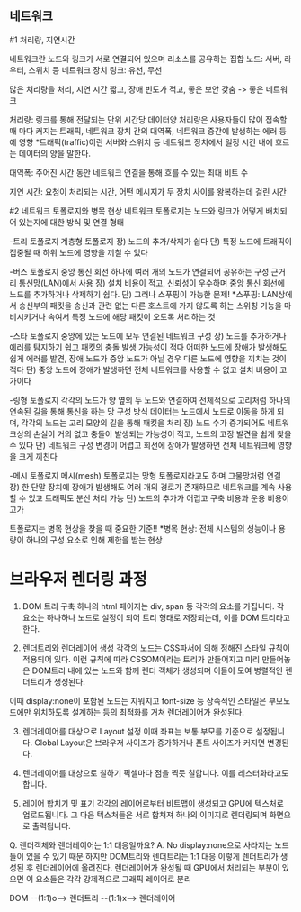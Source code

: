 ## 네트워크

#1 처리량, 지연시간

네트워크란 노드와 링크가 서로 연결되어 있으며 리소스를 공유하는 집합
노드: 서버, 라우터, 스위치 등 네트워크 장치
링크: 유선, 무선

많은 처리량을 처리, 지연 시간 짧고, 장애 빈도가 적고, 좋은 보안 갖춤 -> 좋은 네트워크

처리량: 링크를 통해 전달되는 단위 시간당 데이터양
처리량은 사용자들이 많이 접속할 때 마다 커지는 트래픽, 네트워크 장치 간의 대역폭, 네트워크 중간에 발생하는 에러 등에 영향
*트래픽(traffic)이란 서버와 스위치 등 네트워크 장치에서 일정 시간 내에 흐르는 데이터의 양을 말한다.

대역폭: 주어진 시간 동안 네트워크 연결을 통해 흐를 수 있는 최대 비트 수

지연 시간: 요청이 처리되는 시간, 어떤 메시지가 두 장치 사이를 왕복하는데 걸린 시간


#2 네트워크 토폴로지와 병목 현상
네트워크 토폴로지는 노드와 링크가 어떻게 배치되어 있는지에 대한 방식 및 연결 형태

-트리 토폴로지
 계층형 토폴로지
 장) 노드의 추가/삭제가 쉽다
 단) 특정 노드에 트래픽이 집중될 때 하위 노드에 영향을 끼칠 수 있다

-버스 토폴로지
 중앙 통신 회선 하나에 여러 개의 노드가 연결되어 공유하는 구성
 근거리 통신망(LAN)에서 사용
 장) 설치 비용이 적고, 신뢰성이 우수하며 중앙 통신 회선에 노드를 추가하거나 삭제하기 쉽다.
 단) 그러나 스푸핑이 가능한 문제!
*스푸핑: LAN상에서 송신부의 패킷을 송신과 관련 없는 다른 호스트에 가지 않도록 하는 스위칭 기능을 마비시키거나 속여서 특정 노드에 해당 패킷이 오도록 처리하는 것

-스타 토폴로지
 중앙에 있는 노드에 모두 연결된 네트워크 구성
 장) 노드를 추가하거나 에러를 탐지하기 쉽고 패킷의 충돌 발생 가능성이 적다
 어떠한 노드에 장애가 발생해도 쉽게 에러를 발견, 장애 노드가 중앙 노드가 아닐 경우 다른 노드에 영향을 끼치는 것이 적다
 단) 중앙 노드에 장애가 발생하면 전체 네트워크를 사용할 수 없고 설치 비용이 고가이다




-링형 토폴로지
 각각의 노드가 양 옆의 두 노드와 연결하여 전체적으로 고리처럼 하나의 연속된 길을 통해 통신을 하는 망 구성 방식
 데이터는 노드에서 노드로 이동을 하게 되며, 각각의 노드는 고리 모양의 길을 통해 패킷을 처리
장) 노드 수가 증가되어도 네트워크상의 손실이 거의 없고 충돌이 발생되는 가능성이 적고, 노드의 고장 발견을 쉽게 찾을 수 있다
단) 네트워크 구성 변경이 어렵고 회선에 장애가 발생하면 전체 네트워크에 영향을 크게 끼친다

-메시 토폴로지
메시(mesh) 토폴로지는 망형 토폴로지라고도 하며 그물망처럼 연결
장) 한 단말 장치에 장애가 발생해도 여러 개의 경로가 존재하므로 네트워크를 계속 사용할 수 있고 트래픽도 분산 처리 가능
단) 노드의 추가가 어렵고 구축 비용과 운용 비용이 고가


토폴로지는 병목 현상을 찾을 때 중요한 기준!!
*병목 현상: 전체 시스템의 성능이나 용량이 하나의 구성 요소로 인해 제한을 받는 현상



# 브라우저 렌더링 과정
1. DOM 트리 구축
 하나의 html 페이지는 div, span 등 각각의 요소를 가집니다. 각 요소는 하나하나 노드로 설정이 되어 트리 형태로 저장되는데, 이를 DOM 트리라고 한다.

2. 렌더트리와 렌더레이어 생성
각각의 노드는 CSS파서에 의해 정해진 스타일 규칙이 적용되어 있다. 
이런 규칙에 따라 CSSOM이라는 트리가 만들어지고 
미리 만들어놓은 DOM트리 내에 있는 노드와 함께 렌더 객체가 생성되며
이들이 모여 병렬적인 렌더트리가 생성된다.

이때 display:none이 포함된 노드는 지워지고 font-size 등 상속적인 스타일은 부모노드에만 위치하도록 설계하는 등의 최적화를 거쳐 렌더레이어가 완성된다.

3. 렌더레이어를 대상으로 Layout 설정
이때 좌표는 보통 부모를 기준으로 설정됩니다. Global Layout은 브라우저 사이즈가 증가하거나 폰트 사이즈가 커지면 변경된다.

4. 렌더레이어를 대상으로 칠하기
픽셀마다 점을 찍듯 칠합니다. 이를 레스터화라고도 합니다.

5. 레이어 합치기 및 표기
각각의 레이어로부터 비트맵이 생성되고 GPU에 텍스처로 업로드됩니다.
그 다음 텍스처들은 서로 합쳐져 하나의 이미지로 렌더링되며 화면으로 출력됩니다.


Q. 렌더객체와 렌더레이어는 1:1 대응일까요?
A. No
display:none으로 사라지는 노드들이 있을 수 있기 때문
하지만 DOM트리와 렌더트리는 1:1 대응
이렇게 렌더트리가 생성된 후 렌더레이어에 올려진다.
렌더레이어가 완성될 때 GPU에서 처리되는 부분이 있으면 이 요소들은 각각 강제적으로 그래픽 레이어로 분리

DOM --(1:1)o--> 렌더트리 --(1:1)x--> 렌더레이어
